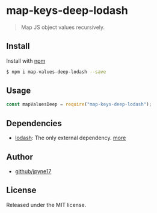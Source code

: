 # map-keys-deep-lodash
> Map JS object values recursively.

## Install

Install with [npm](https://www.npmjs.com/)

```sh
$ npm i map-values-deep-lodash --save
```

## Usage

```js
const mapValuesDeep = require("map-keys-deep-lodash");

```

## Dependencies

* [lodash](https://github.com/lodash/lodash): The only external dependency. [more](https://github.com/lodash/lodash)


## Author

+ [github/jpyne17](https://github.com/jpyne17)

## License

Released under the MIT license.

